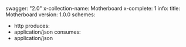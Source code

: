 swagger: "2.0"
x-collection-name: Motherboard
x-complete: 1
info:
  title: Motherboard
  version: 1.0.0
schemes:
- http
produces:
- application/json
consumes:
- application/json
